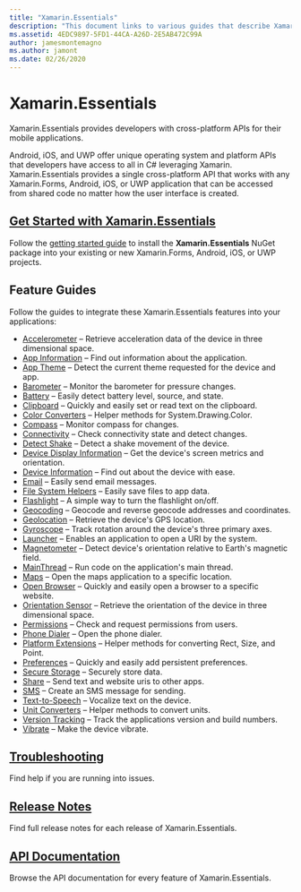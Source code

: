 ```yaml
---
title: "Xamarin.Essentials"
description: "This document links to various guides that describe Xamarin.Essentials, which provides developers with cross-platform APIs for their mobile applications."
ms.assetid: 4EDC9897-5FD1-44CA-A26D-2E5AB472C99A
author: jamesmontemagno
ms.author: jamont
ms.date: 02/26/2020
---
```


# Xamarin.Essentials

Xamarin.Essentials provides developers with cross-platform APIs for their mobile applications.

Android, iOS, and UWP offer unique operating system and platform APIs that developers have access to all in C# leveraging Xamarin. Xamarin.Essentials provides a single cross-platform API that works with any Xamarin.Forms, Android, iOS, or UWP application that can be accessed from shared code no matter how the user interface is created.

## [Get Started with Xamarin.Essentials](get-started.md?context=xamarin/xamarin-forms)

Follow the [getting started guide](get-started.md) to install the **Xamarin.Essentials** NuGet package into your existing or new Xamarin.Forms, Android, iOS, or UWP projects.

## Feature Guides

Follow the guides to integrate these Xamarin.Essentials features into your applications:

* [Accelerometer](accelerometer.md?context=xamarin/xamarin-forms) – Retrieve acceleration data of the device in three dimensional space.
* [App Information](app-information.md?context=xamarin/xamarin-forms) – Find out information about the application.
* [App Theme](app-theme.md?context=xamarin/xamarin-forms) – Detect the current theme requested for the device and app.
* [Barometer](barometer.md?context=xamarin/xamarin-forms) – Monitor the barometer for pressure changes.
* [Battery](battery.md?context=xamarin/xamarin-forms) – Easily detect battery level, source, and state.
* [Clipboard](clipboard.md?context=xamarin/xamarin-forms) – Quickly and easily set or read text on the clipboard.
* [Color Converters](color-converters.md?context=xamarin/xamarin-forms) – Helper methods for System.Drawing.Color.
* [Compass](compass.md?context=xamarin/xamarin-forms) – Monitor compass for changes.
* [Connectivity](connectivity.md?context=xamarin/xamarin-forms) – Check connectivity state and detect changes.
* [Detect Shake](detect-shake.md?context=xamarin/xamarin-forms) – Detect a shake movement of the device.
* [Device Display Information](device-display.md?context=xamarin/xamarin-forms) – Get the device's screen metrics and orientation.
* [Device Information](device-information.md?context=xamarin/xamarin-forms) – Find out about the device with ease.
* [Email](email.md?context=xamarin/xamarin-forms) – Easily send email messages.
* [File System Helpers](file-system-helpers.md?context=xamarin/xamarin-forms) – Easily save files to app data.
* [Flashlight](flashlight.md?context=xamarin/xamarin-forms) – A simple way to turn the flashlight on/off.
* [Geocoding](geocoding.md?context=xamarin/xamarin-forms) – Geocode and reverse geocode addresses and coordinates.
* [Geolocation](geolocation.md?context=xamarin/xamarin-forms) – Retrieve the device's GPS location.
* [Gyroscope](gyroscope.md?context=xamarin/xamarin-forms) – Track rotation around the device's three primary axes.
* [Launcher](launcher.md?context=xamarin/xamarin-forms) – Enables an application to open a URI by the system.
* [Magnetometer](magnetometer.md?context=xamarin/xamarin-forms) – Detect device's orientation relative to Earth's magnetic field.
* [MainThread](main-thread.md?content=xamarin/xamarin-forms) – Run code on the application's main thread.
* [Maps](maps.md?content=xamarin/xamarin-forms) – Open the maps application to a specific location.
* [Open Browser](open-browser.md?context=xamarin/xamarin-forms) – Quickly and easily open a browser to a specific website.
* [Orientation Sensor](orientation-sensor.md?context=xamarin/xamarin-forms) – Retrieve the orientation of the device in three dimensional space.
* [Permissions](permissions.md?context=xamarin/xamarin-forms) – Check and request permissions from users.
* [Phone Dialer](phone-dialer.md?context=xamarin/xamarin-forms) – Open the phone dialer.
* [Platform Extensions](platform-extensions.md?context=xamarin/xamarin-forms) – Helper methods for converting Rect, Size, and Point.
* [Preferences](preferences.md?context=xamarin/xamarin-forms) – Quickly and easily add persistent preferences.
* [Secure Storage](secure-storage.md?context=xamarin/xamarin-forms) – Securely store data.
* [Share](share.md?context=xamarin/xamarin-forms) – Send text and website uris to other apps.
* [SMS](sms.md?context=xamarin/xamarin-forms) – Create an SMS message for sending.
* [Text-to-Speech](text-to-speech.md?context=xamarin/xamarin-forms) – Vocalize text on the device.
* [Unit Converters](unit-converters.md?context=xamarin/xamarin-forms) – Helper methods to convert units.
* [Version Tracking](version-tracking.md?context=xamarin/xamarin-forms) – Track the applications version and build numbers.
* [Vibrate](vibrate.md?context=xamarin/xamarin-forms) – Make the device vibrate.

## [Troubleshooting](troubleshooting.md?context=xamarin/xamarin-forms)

Find help if you are running into issues.

## [Release Notes](https://docs.microsoft.com/xamarin/essentials/release-notes/)

Find full release notes for each release of Xamarin.Essentials.

## [API Documentation](xref:Xamarin.Essentials)

Browse the API documentation for every feature of Xamarin.Essentials.
